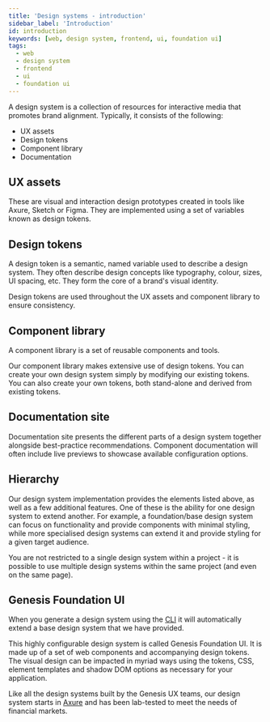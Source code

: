 ```yaml
---
title: 'Design systems - introduction'
sidebar_label: 'Introduction'
id: introduction
keywords: [web, design system, frontend, ui, foundation ui]
tags:
  - web
  - design system
  - frontend
  - ui
  - foundation ui
---
```


A design system is a collection of resources for interactive media that promotes brand alignment. Typically, it consists of the following:

* UX assets
* Design tokens
* Component library
* Documentation

## UX assets

These are visual and interaction design prototypes created in tools like Axure, Sketch or Figma. They are implemented using a set of variables known as design tokens.

## Design tokens

A design token is a semantic, named variable used to describe a design system. They often describe design concepts like typography, colour, sizes, UI spacing, etc. They form the core of a brand's visual identity.

Design tokens are used throughout the UX assets and component library to ensure consistency.

## Component library
A component library is a set of reusable components and tools. 

Our component library makes extensive use of design tokens. You can create your own design system simply by modifying our existing tokens. You can also create your own tokens, both stand-alone and derived from existing tokens.

## Documentation site
Documentation site presents the different parts of a design system together alongside best-practice recommendations. Component documentation will often include live previews to showcase available configuration options.

## Hierarchy

Our design system implementation provides the elements listed above, as well as a few additional features. One of these is the ability for one design system to extend another. For example, a foundation/base design system can focus on functionality and provide components with minimal styling, while more specialised design systems can extend it and provide styling for a given target audience.

You are not restricted to a single design system within a project - it is possible to use multiple design systems within the same project (and even on the same page).

## Genesis Foundation UI

When you generate a design system using the [CLI](../../../getting-started/quick-start/create-a-new-project/) it will automatically extend a base design system that we have provided.

This highly configurable design system is called Genesis Foundation UI. It is made up of a set of web components and accompanying design tokens. The visual design can be impacted in myriad ways using the tokens, CSS, element templates and shadow DOM options as necessary for your application.

Like all the design systems built by the Genesis UX teams, our design system starts in [Axure](https://www.axure.com/) and has been lab-tested to meet the needs of financial markets.
